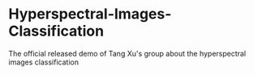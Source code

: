 # Hyperspectral-Images-Classification
The official released demo of Tang Xu's group about the hyperspectral images classification
